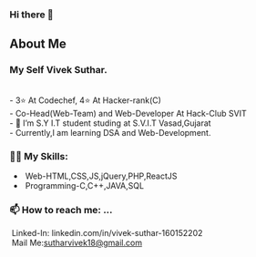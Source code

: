 ### Hi there 👋
### <h2>About Me</h2>


<h3>My Self Vivek Suthar.</h3><br/>
- 3⭐ At Codechef, 4⭐ At Hacker-rank(C)<br/>
- Co-Head(Web-Team) and Web-Developer At Hack-Club SVIT <br/>
- 🌱 I’m S.Y I.T student studing at S.V.I.T Vasad,Gujarat<br/>
- Currently,I am learning DSA and Web-Development.<br/>
 
### 🤹‍♀️ My Skills:<br/>
- &nbsp;Web-HTML,CSS,JS,jQuery,PHP,ReactJS
- &nbsp;Programming-C,C++,JAVA,SQL<br/>
### 📫 How to reach me: ...</br>
&nbsp;Linked-In: linkedin.com/in/vivek-suthar-160152202<br/>
&nbsp;Mail Me:sutharvivek18@gmail.com

